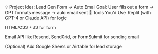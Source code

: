 💡 Project Idea: Lead Gen Form → Auto Email
Goal: User fills out a form → GPT formats message → auto email sent
🧰 Tools You’d Use:
Replit (with GPT-4 or Claude API) for logic


HTML/CSS + JS for form


Email API like Resend, SendGrid, or FormSubmit for sending email


(Optional) Add Google Sheets or Airtable for lead storage
